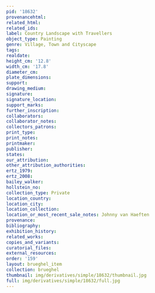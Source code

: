 ```yaml
---
pid: '18632'
provenancehtml:
related_html:
related_ids:
label: Country Landscape with Travellers
object_type: Painting
genre: Village, Town and Cityscape
tags:
realdate:
height_cm: '12.8'
width_cm: '17.8'
diameter_cm:
plate_dimensions:
support:
drawing_medium:
signature:
signature_location:
support_marks:
further_inscription:
collaborators:
collaborator_notes:
collectors_patrons:
print_type:
print_notes:
printmaker:
publisher:
states:
our_attribution:
other_attribution_authorities:
ertz_1979:
ertz_2008:
bailey_walker:
hollstein_no:
collection_type: Private
location_country:
location_city:
location_collection:
location_or_most_recent_sale_notes: Johnny van Haeften
provenance:
bibliography:
exhibition_history:
related_works:
copies_and_variants:
curatorial_files:
external_resources:
order: '159'
layout: brueghel_item
collection: brueghel
thumbnail: img/derivatives/simple/18632/thumbnail.jpg
full: img/derivatives/simple/18632/full.jpg
---
```

